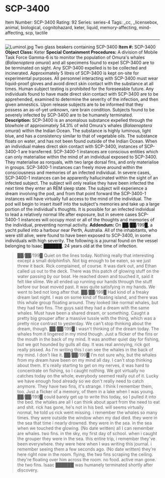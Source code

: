 # SCP-3400
Item Number: SCP-3400
Rating: 92
Series: series-4
Tags: _cc, _licensebox, animal, biological, cognitohazard, keter, liquid, memory-affecting, mind-affecting, scp, tactile

---

![Luminol.jpg](https://scp-wiki.wdfiles.com/local--files/scp-3400/Luminol.jpg)
Two glass beakers containing SCP-3400
**Item #:** SCP-3400
**Object Class:** Keter
**Special Containment Procedures:** A division of Mobile Task Force Gamma-6 is to monitor the population of Omura's whales (_Balaenoptera omurai_) and all specimens found to expel SCP-3400 are to be terminated on sight. Any SCP-3400 expelled is to be collected and incinerated. Approximately 5 litres of SCP-3400 is kept on-site for experimental purposes. All personnel interacting with SCP-3400 must wear liquid-proof gloves and avoid direct skin contact with the substance at all times. Human subject testing is prohibited for the foreseeable future.
Any individuals found to have made direct skin contact with SCP-3400 are to be apprehended, examined to determine the severity of the infection, and then given amnestics. Upon release subjects are to be informed that they possess an as-of-yet unknown, rare brain condition. Subjects found to be severely infected by SCP-3400 are to be humanely terminated.
**Description:** SCP-3400 is an anomalous substance expelled through the blowhole of approximately 54.3% of wild Omura's whales (_Balaenoptera omurai_) within the Indian Ocean. The substance is highly luminous, light blue, and has a consistency similar to that of vegetable oils. The substance floats on water, and has not been found outside of the Indian Ocean.
When an individual makes direct skin contact with SCP-3400, instances of SCP-3400-1 are transferred. SCP-3400-1 instances are conscious entities which can only materialise within the mind of an individual exposed to SCP-3400. They materialise as rorquals, with two large dorsal fins, and only materialise in groups. SCP-3400-1 instances can freely move around within the consciousness and memories of an infected individual. In severe cases, SCP-3400-1 instances can be apparently hallucinated within the sight of an infected subject. The subject will only realise they have been infected the next time they enter an REM sleep state. The subject will experience a dream involving the pod, and from that point forward the SCP-3400-1 instances will have virtually full access to the mind of the individual. The pod will begin to insert itself into the subject's memories and take up a large portion of the individual's thoughts. It is possible for an infected individual to lead a relatively normal life after exposure, but in severe cases SCP-3400-1 instances will occupy most or all of the thoughts and memories of the individual, preventing normal activity.
**Addendum:** On ██/██/199█, a yacht pulled into a harbour near Perth, Australia. All of the inhabitants, who were still alive, were found to have been exposed to SCP-3400, in some individuals with high severity. The following is a journal found on the vessel belonging to Isaac ██████, 24 years old at the time of infection.
> ██/██/199█
> Quiet on the lines today. Nothing really that interesting except a small dolphinfish. Not big enough to be eaten, so we just threw it back. Rick complained, of course. It was dark out, and Ethan called us out to the deck. There was this patch of glowing stuff on the water passing by our boat. He reached down and touched it, said it felt like slime. We all ended up running our hands through the stuff before our boat moved past. It was quite satisfying in my hands. We went to bed not long after that.
> ██/██/199█
> Had kind of a freaky dream last night. I was on some kind of floating island, and there was this whale group floating around. They looked like normal whales, but they had two fins. The guys said they had a dream with the same whales. Must have been a shared dream, or something. Caught a pretty big grouper after a massive tussle with the thing, which was a pretty nice contrast to yesterday. We can't stop thinking about the dream, though.
> ██/██/199█
> I wasn't thinking of the dream today. The whales from it lingered in my mind though. Just a flicker of the fins or the mouth in the back of my mind. It was another quiet day for fishing, but we got hounded by gulls all day. It was real annoying, rick got really pissed. As I'm writing this I can see the whales in the back of my mind. I don't like it.
> ██/██/199█
> I'm not sure why, but the whales from my dream have been on my mind all day. I can't stop thinking about them. It's really starting to get on my nerves, it was hard to concentrate on fishing, so I caught nothing. We got virtually no catches today on the whole, everybody seemed really out of it. Lucky we have enough food already so we don't really need to catch anymore. They have two fins, it's strange. I think I remember them, too. Just a flicker of a memory, of them in a lake when I was young.
> ██/██/199█
> could barely get up to write this today, so I pulled it into the bed. the whales are all I can think about apart from the need to eat and shit. rick has gone, he's not in his bed. will seems virtually normal, he told us rick went missing. i remember the whales so many times. they were outside the window when my dad died. they were in the sea that time i nearly drowned. they were in the sea. in the sea when we touched the glowing.
> (No date written)
> all I can remember are whales. two fins. in the sky, my first day of school. when i caught the grouper they were in the sea. this entire trip, i remember they've been everywhere. they were here when I was writing this journal. i remember seeing them a few seconds ago.
> (No date written)
> they're here right now in the room. flying, the two fins scraping the ceiling. they're floating over him across the room. no food. active man gone. the two fins.
Isaac ██████ was humanely terminated shortly after discovery.